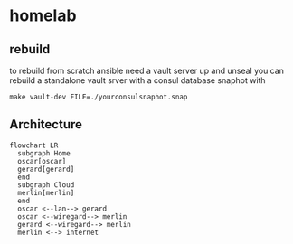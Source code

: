# homelab


## rebuild 
to rebuild from scratch ansible need a vault server up and unseal
you can rebuild a standalone vault srver with a consul database snaphot with

```
make vault-dev FILE=./yourconsulsnaphot.snap
```



## Architecture

```mermaid
flowchart LR
  subgraph Home
  oscar[oscar]
  gerard[gerard]
  end
  subgraph Cloud
  merlin[merlin]
  end
  oscar <--lan--> gerard
  oscar <--wiregard--> merlin
  gerard <--wiregard--> merlin
  merlin <--> internet 
  
```
